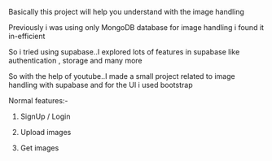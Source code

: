 Basically this project will help you understand with the image handling  

Previously i was using only MongoDB database for image handling i found it in-efficient

So i tried using supabase..I explored lots of features in supabase like authentication , storage and many more


So with the help of youtube..I made a small project related to image handling with supabase and for the UI i used bootstrap

Normal features:-  

1. SignUp / Login 

2. Upload images

3. Get images